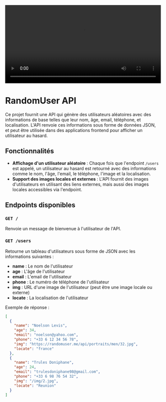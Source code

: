<video width="100%" controls>
  <source src="./img/Api.mov" type="video/mov">
  Votre navigateur ne supporte pas la vidéo.
</video>

# RandomUser API

Ce projet fournit une API qui génère des utilisateurs aléatoires avec des informations de base telles que leur nom, âge, email, téléphone, et localisation. L'API renvoie ces informations sous forme de données JSON, et peut être utilisée dans des applications frontend pour afficher un utilisateur au hasard.

## Fonctionnalités

- **Affichage d'un utilisateur aléatoire** : Chaque fois que l'endpoint `/users` est appelé, un utilisateur au hasard est retourné avec des informations comme le nom, l'âge, l'email, le téléphone, l'image et la localisation.
- **Support des images locales et externes** : L'API fournit des images d'utilisateurs en utilisant des liens externes, mais aussi des images locales accessibles via l'endpoint.

## Endpoints disponibles

### `GET /`
Renvoie un message de bienvenue à l'utilisateur de l'API.

### `GET /users`
Retourne un tableau d'utilisateurs sous forme de JSON avec les informations suivantes :
- **name** : Le nom de l'utilisateur
- **age** : L'âge de l'utilisateur
- **email** : L'email de l'utilisateur
- **phone** : Le numéro de téléphone de l'utilisateur
- **img** : URL d'une image de l'utilisateur (peut être une image locale ou externe)
- **locate** : La localisation de l'utilisateur

Exemple de réponse :

```json
[
  {
    "name": "Noelson Levis",
    "age": 34,
    "email": "noelson@yahoo.com",
    "phone": "+33 6 12 34 56 78",
    "img": "https://randomuser.me/api/portraits/men/32.jpg",
    "locate": "france"
  },
  {
    "name": "Trules Doniphane",
    "age": 24,
    "email": "trulesdoniphane98@gmail.com",
    "phone": "+33 6 98 76 54 32",
    "img": "/img/2.jpg",
    "locate": "Reunion"
  }
]
